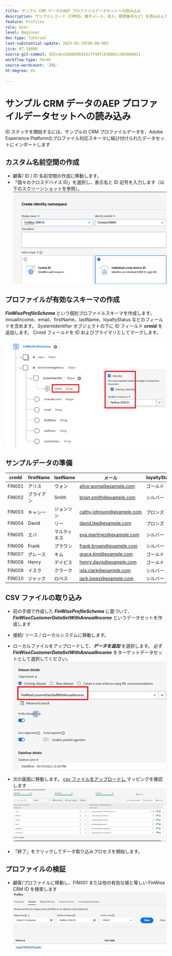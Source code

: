 ```yaml
---
title: サンプル CRM データのAEP プロファイルデータセットへの読み込み
description: サンプルレコード（CRMID、電子メール、収入、郵便番号など）を読み込んで、ECID などの共有識別子に基づいて、AEPがそれらのプロファイルを匿名 web 訪問者と正しくステッチできるかどうかを検証します。
feature: Profiles
role: User
level: Beginner
doc-type: Tutorial
last-substantial-update: 2025-05-19T00:00:00Z
jira: KT-18089
source-git-commit: 502cdc41b666959141ff4dfc63608cc463009811
workflow-type: tm+mt
source-wordcount: '291'
ht-degree: 6%

---
```


# サンプル CRM データのAEP プロファイルデータセットへの読み込み

ID ステッチを開始するには、サンプルの CRM プロファイルデータを、Adobe Experience Platformのプロファイル対応スキーマに結び付けられたデータセットにインポートします

## カスタム名前空間の作成

* 顧客/ ID / ID 名前空間の作成に移動します。
* 「個々のクロスデバイス ID」を選択し、表示名と ID 記号を入力します（以下のスクリーンショットを参照）。
  ![custom-namespace](assets/custom-namespace.png)

## プロファイルが有効なスキーマの作成

**_FinWiseProfileSchema_** という個別プロファイルスキーマを作成します。 innualIncome、email、firstName、lastName、loyaltyStatus などのフィールドを含めます。
SystemIdentifier オブジェクトの下に ID フィールド **_crmid_** を追加します。 Crmid フィールドを ID およびプライマリとしてマークします。


![profile-schema](assets/finwise-profile-schema.png)

## サンプルデータの準備

| crmId | firstName | lastName | メール | loyaltyStatus | annualIncome |
|--------|-----------|----------|---------------------------|---------------|--------------|
| FIN001 | アリス | ウォン | alice.wong@example.com | ゴールド | 336104 |
| FIN002 | ブライアン | Smith | brian.smith@example.com | シルバー | 191065 |
| FIN003 | キャシー | ジョンソン | cathy.johnson@example.com | ブロンズ | 117015 |
| FIN004 | David | リー | david.lee@example.com | ブロンズ | 61869 |
| FIN005 | エバ | マルティネス | eva.martinez@example.com | シルバー | 191371 |
| FIN006 | Frank | ブラウン | frank.brown@example.com | シルバー | 196132 |
| FIN007 | グレース | キム | grace.kim@example.com | ゴールド | 309851 |
| FIN008 | Henry | デイビス | henry.davis@example.com | ゴールド | 318378 |
| FIN009 | イスラ | クラーク | isla.clark@example.com | シルバー | 181776 |
| FIN010 | ジャック | ロペス | jack.lopez@example.com | シルバー | 186643 |

## CSV ファイルの取り込み

* 前の手順で作成した **_FinWiseProfileSchema_** に基づいて、**_FinWiseCustomerDataSetWithAnnualIncome_** というデータセットを作成します

* 接続/ ソース / ローカルシステムに移動します。
* ローカルファイルをアップロードして、**_データを追加_** を選択します。 必ず _**FinWiseCustomerDataSetWithAnnualIncome**_ をターゲットデータセットとして選択してください。
  ![ingest-csv](assets/ingest-csv-into-dataset.png)
* 次の画面に移動します。 [csv ファイルをアップロードし ](assets/sample_crm_data.csv) マッピングを確認します
  ![ マッピング ](assets/mappings.png)

* 「終了」をクリックしてデータ取り込みプロセスを開始します。

## プロファイルの検証

* 顧客/プロファイルに移動し、FIN001 または他の有効な値と等しい FinWise CRM ID を検索します
  ![verify-profile](assets/verify-profiles.png)
